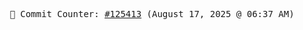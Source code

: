 <p align="center">
    <samp>
        📮 Commit Counter: <a href="https://github.com/Javascript-void0/Javascript-void0/commits/main">#125413</a> (August 17, 2025 @ 06:37 AM)
    </samp>
</p>